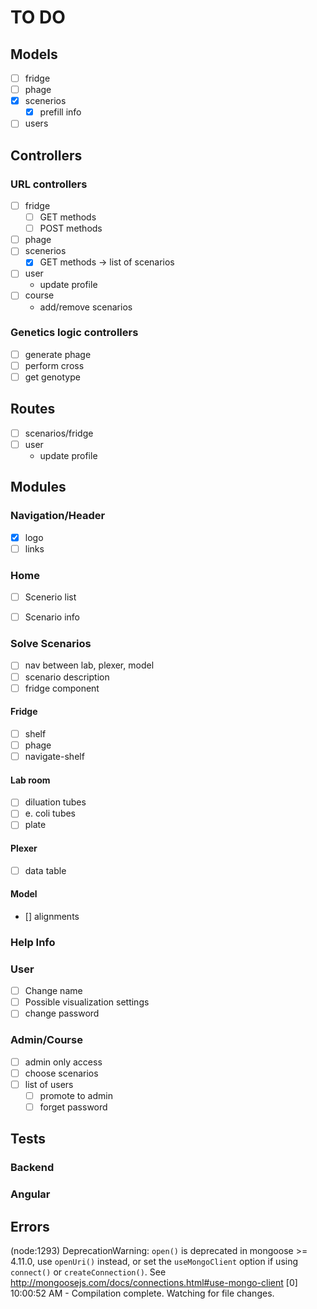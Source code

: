 # TO DO

## Models
- [ ] fridge
- [ ] phage
- [X] scenerios
  - [X] prefill info
- [ ] users

## Controllers
### URL controllers
- [ ] fridge
  - [ ] GET methods
  - [ ] POST methods
- [ ] phage
- [ ] scenerios
  - [X] GET methods -> list of scenarios
- [ ] user
  - update profile
- [ ] course
  - add/remove scenarios

### Genetics logic controllers
  - [ ] generate phage
  - [ ] perform cross
  - [ ] get genotype

## Routes
- [ ] scenarios/fridge
- [ ] user
  - update profile
  
## Modules
### Navigation/Header
  - [X] logo
  - [ ] links
### Home
  - [ ] Scenerio list
  - [ ] Scenario info


### Solve Scenarios
  - [ ] nav between lab, plexer, model
  - [ ] scenario description
  - [ ] fridge component
#### Fridge
  - [ ] shelf
  - [ ] phage
  - [ ] navigate-shelf
#### Lab room
  - [ ] diluation tubes 
  - [ ] e. coli tubes
  - [ ] plate

#### Plexer
  - [ ] data table
#### Model
  - [] alignments

### Help Info

### User
  - [ ] Change name
  - [ ] Possible visualization settings
  - [ ] change password
  
### Admin/Course
  - [ ] admin only access
  - [ ] choose scenarios
  - [ ] list of users
    - [ ] promote to admin
    - [ ] forget password
## Tests
### Backend

### Angular

## Errors
(node:1293) DeprecationWarning: `open()` is deprecated in mongoose >= 4.11.0, use `openUri()` instead, or set the `useMongoClient` option if using `connect()` or `createConnection()`. See http://mongoosejs.com/docs/connections.html#use-mongo-client
[0] 10:00:52 AM - Compilation complete. Watching for file changes.

    